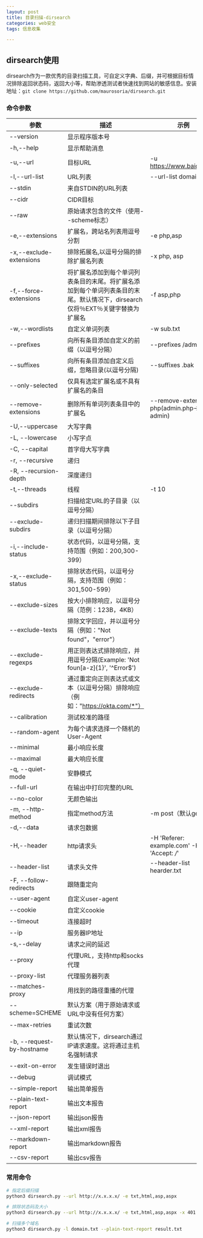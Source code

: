 ```yaml
---
layout: post
title: 目录扫描-dirsearch
categories: web安全
tags: 信息收集

---
```




## dirsearch使用

dirsearch作为一款优秀的目录扫描工具，可自定义字典、后缀，并可根据目标情况排除返回状态码，返回大小等，帮助渗透测试者快速找到网站的敏感信息。安装地址：`git clone https://github.com/maurosoria/dirsearch.git`

### 命令参数

| 参数                      | 描述                                                         | 示例                                       |
| ------------------------- | ------------------------------------------------------------ | ------------------------------------------ |
| --version                 | 显示程序版本号                                               |                                            |
| -h,--help                 | 显示帮助消息                                                 |                                            |
| -u,--url                  | 目标URL                                                      | -u https://www.baidu.com                   |
| -l,--url-list             | URL列表                                                      | --url-list domain.txt                      |
| --stdin                   | 来自STDIN的URL列表                                           |                                            |
| --cidr                    | CIDR目标                                                     |                                            |
| --raw                     | 原始请求包含的文件（使用--scheme标志）                       |                                            |
| -e,--extensions           | 扩展名，跨站名列表用逗号分割                                 | -e php,asp                                 |
| -x,--exclude-extensions   | 排除拓展名,以逗号分隔的排除扩展名列表                        | -x php, asp                                |
| -f,--force-extensions     | 将扩展名添加到每个单词列表条目的末尾。将扩展名添加到每个单词列表条目的末尾。默认情况下，dirsearch仅将％EXT％关键字替换为扩展名 | -f asp,php                                 |
| -w,--wordlists            | 自定义单词列表                                               | -w sub.txt                                 |
| --prefixes                | 向所有条目添加自定义的前缀（以逗号分隔）                     | --prefixes /admin/                         |
| --suffixes                | 向所有条目添加自定义后缀，忽略目录(以逗号分隔)               | --suffixes  .bak                           |
| --only-selected           | 仅具有选定扩展名或不具有扩展名的条目                         |                                            |
| --remove-extensions       | 删除所有单词列表条目中的扩展名                               | --remove-extensions php(admin.php-> admin) |
| -U,--uppercase            | 大写字典                                                     |                                            |
| -L, --lowercase           | 小写字点                                                     |                                            |
| -C, --capital             | 首字母大写字典                                               |                                            |
| -r, --recursive           | 递归                                                         |                                            |
| -R, --recursion-depth     | 深度递归                                                     |                                            |
| -t,--threads              | 线程                                                         | -t 10                                      |
| --subdirs                 | 扫描给定URL的子目录（以逗号分隔）                            |                                            |
| --exclude-subdirs         | 递归扫描期间排除以下子目录（以逗号分隔）                     |                                            |
| -i,--include-status       | 状态代码，以逗号分隔，支持范围（例如：200,300-399）          |                                            |
| -x,--exclude-status       | 排除状态代码，以逗号分隔，支持范围（例如：301,500-599）      |                                            |
| --exclude-sizes           | 按大小排除响应，以逗号分隔（范例：123B，4KB）                |                                            |
| --exclude-texts           | 排除文字回应，并以逗号分隔（例如："Not found"，"error"）     |                                            |
| --exclude-regexps         | 用正则表达式排除响应，并用逗号分隔(Example: 'Not foun[a-z]{1}', '^Error$') |                                            |
| --exclude-redirects       | 通过重定向正则表达式或文本（以逗号分隔）排除响应（例如："https://okta.com/*"） |                                            |
| --calibration             | 测试校准的路径                                               |                                            |
| --random-agent            | 为每个请求选择一个随机的User-Agent                           |                                            |
| --minimal                 | 最小响应长度                                                 |                                            |
| --maximal                 | 最大响应长度                                                 |                                            |
| -q, --quiet-mode          | 安静模式                                                     |                                            |
| --full-url                | 在输出中打印完整的URL                                        |                                            |
| --no-color                | 无颜色输出                                                   |                                            |
| -m, --http-method         | 指定method方法                                               | -m post（默认get）                         |
| -d,--data                 | 请求包数据                                                   |                                            |
| -H,--header               | http请求头                                                   | -H 'Referer: example.com' -H 'Accept: */*' |
| --header-list             | 请求头文件                                                   | --header-list hearder.txt                  |
| -F, --follow-redirects    | 跟随重定向                                                   |                                            |
| --user-agent              | 自定义user-agent                                             |                                            |
| --cookie                  | 自定义cookie                                                 |                                            |
| --timeout                 | 连接超时                                                     |                                            |
| --ip                      | 服务器IP地址                                                 |                                            |
| -s,--delay                | 请求之间的延迟                                               |                                            |
| --proxy                   | 代理URL，支持http和socks代理                                 |                                            |
| --proxy-list              | 代理服务器列表                                               |                                            |
| --matches-proxy           | 用找到的路径重播的代理                                       |                                            |
| --scheme=SCHEME           | 默认方案（用于原始请求或URL中没有任何方案）                  |                                            |
| --max-retries             | 重试次数                                                     |                                            |
| -b, --request-by-hostname | 默认情况下，dirsearch通过IP请求速度。这将通过主机名强制请求  |                                            |
| --exit-on-error           | 发生错误时退出                                               |                                            |
| --debug                   | 调试模式                                                     |                                            |
| --simple-report           | 输出简单报告                                                 |                                            |
| --plain-text-report       | 输出文本报告                                                 |                                            |
| --json-report             | 输出json报告                                                 |                                            |
| --xml-report              | 输出xml报告                                                  |                                            |
| --markdown-report         | 输出markdown报告                                             |                                            |
| --csv-report              | 输出csv报告                                                  |                                            |

### 常用命令

```bash
# 指定后缀扫描
python3 dirsearch.py --url http://x.x.x.x/ -e txt,html,asp,aspx

# 排除状态码及大小
python3 dirsearch.py --url http://x.x.x.x/ -e txt,html,asp,aspx -x 401 --exclude-sizes 1000

# 扫描多个域名
python3 dirsearch.py -l domain.txt --plain-text-report result.txt
```

